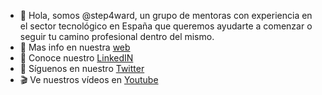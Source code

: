 - 👋 Hola, somos @step4ward, un grupo de mentoras con experiencia en el sector tecnológico en España que queremos ayudarte a comenzar o seguir tu camino profesional dentro del mismo. 
- 👀 Mas info en nuestra [web](https://step4ward.notion.site/step4ward/Bienvenidas-a-Step4ward-2b133826a10a4fc6a5bc7686605f6357)
- 💌 Conoce nuestro [LinkedIN](https://www.linkedin.com/company/step4ward-es)
- 📖 Síguenos en nuestro [Twitter](https://twitter.com/Step4ward_ES)
- 🎬 Ve nuestros vídeos en [Youtube](https://www.youtube.com/@step4ward_ES)

<!---
step4ward/step4ward is a ✨ special ✨ repository because its `README.md` (this file) appears on your GitHub profile.
You can click the Preview link to take a look at your changes.
--->
